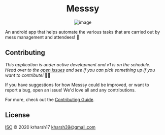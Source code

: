 <h1 align="center">Messsy</h1>

<span style="display:block;text-align:center">![image](https://github.com/hackslash-nitp/messsy/raw/master/app/src/main/res/drawable/logo.png)</span>

An android app that helps automate the various tasks that are carried out by mess management and attendees! 🎉


## Contributing

*This application is under active development and v1 is on the schedule. Head over to the [open issues](https://github.com/hackslash-nitp/messsy/issues) and see if you can pick something up if you want to contribute!* 👨‍💻 


If you have suggestions for how Messsy could be improved, or want to report a bug, open an issue! We'd love all and any contributions.

For more, check out the [Contributing Guide](CONTRIBUTING.md).

## License

[ISC](LICENSE) © 2020 krharsh17 <kharsh39@gmail.com>
